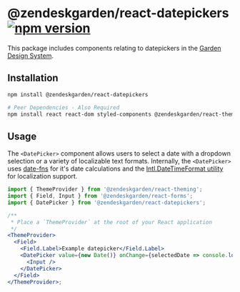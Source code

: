 # @zendeskgarden/react-datepickers [![npm version](https://flat.badgen.net/npm/v/@zendeskgarden/react-datepickers)](https://www.npmjs.com/package/@zendeskgarden/react-datepickers)

This package includes components relating to datepickers in the
[Garden Design System](https://zendeskgarden.github.io/).

## Installation

```sh
npm install @zendeskgarden/react-datepickers

# Peer Dependencies - Also Required
npm install react react-dom styled-components @zendeskgarden/react-theming
```

## Usage

The `<DatePicker>` component allows users to select a
date with a dropdown selection or a variety of localizable
text formats. Internally, the `<DatePicker>` uses [date-fns](https://date-fns.org/)
for it's date calculations and the [Intl.DateTimeFormat utility](https://developer.mozilla.org/en-US/docs/Web/JavaScript/Reference/Global_Objects/DateTimeFormat)
for localization support.

```jsx
import { ThemeProvider } from '@zendeskgarden/react-theming';
import { Field, Input } from '@zendeskgarden/react-forms';
import { DatePicker } from '@zendeskgarden/react-datepickers';

/**
 * Place a `ThemeProvider` at the root of your React application
 */
<ThemeProvider>
  <Field>
    <Field.Label>Example datepicker</Field.Label>
    <DatePicker value={new Date()} onChange={selectedDate => console.log(selectedDate)}>
      <Input />
    </DatePicker>
  </Field>
</ThemeProvider>;
```
